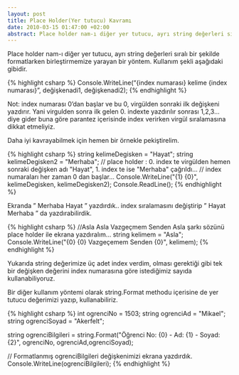 ```yaml
---
layout: post
title: Place Holder(Yer tutucu) Kavramı
date: 2010-03-15 01:47:00 +02:00
abstract: Place holder nam-ı diğer yer tutucu, ayrı string değerleri sıralı bir şekilde formatlarken birleştirmemize yarayan bir yöntem.
---
```


Place holder nam-ı diğer yer tutucu, ayrı string değerleri sıralı bir şekilde formatlarken birleştirmemize yarayan bir yöntem. Kullanım şekli aşağıdaki gibidir.

{% highlight csharp %}
Console.WriteLine(“{index numarası} kelime {index numarası}”, değişkenadi1, değişkenadi2);
{% endhighlight %}

Not: index numarası 0’dan başlar ve bu 0, virgülden sonraki ilk değişkeni yazdırır. Yani virgulden sonra ilk gelen 0. indexte yazdırılır sonrası 1,2,3… diye gider buna göre parantez içerisinde index verirken virgül sıralamasına dikkat etmeliyiz.

Daha iyi kavrayabilmek için hemen bir örnekle pekiştirelim.

{% highlight csharp %}
string kelimeDegisken = "Hayat";
string kelimeDegisken2 = "Merhaba";
// place holder : 0. index te virgülden hemen sonraki değişken adı "Hayat", 1. index te ise "Merhaba" çağrıldı...
// index numaraları her zaman 0 dan başlar...
Console.WriteLine("{1} {0}", kelimeDegisken, kelimeDegisken2);
Console.ReadLine();
{% endhighlight %}

Ekranda ” Merhaba Hayat ” yazdırdık.. index sıralamasını değiştirip ” Hayat Merhaba ” da yazdırabilirdik.

{% highlight csharp %}
//Asla Asla Vazgeçmem Senden Asla şarkı sözünü place holder ile ekrana yazdıralım...
string kelimem = "Asla";
Console.WriteLine("{0} {0} Vazgeçemem Senden {0}", kelimem);
{% endhighlight %}

Yukarıda string değerimize üç adet index verdim, olması gerektiği gibi tek bir değişken değerini index numarasına göre istediğimiz sayıda kullanabiliyoruz.

Bir diğer kullanım yöntemi olarak string.Format methodu içerisine de yer tutucu değerimizi yazıp, kullanabiliriz.

{% highlight csharp %}
int ogrenciNo = 1503;
string ogrenciAd = "Mikael";
string ogrenciSoyad = "Akerfelt";

string ogrenciBilgileri = string.Format("Öğrenci No: {0} - Ad: {1} - Soyad: {2}", ogrenciNo, ogrenciAd,ogrenciSoyad);

// Formatlanmış ogrenciBilgileri değişkenimizi ekrana yazdırdık.
Console.WriteLine(ogrenciBilgileri);
{% endhighlight %}
